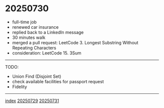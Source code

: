 <head><meta name="viewport" content="width=device-width, initial-scale=1.0, user-scalable=yes" /><meta charset="UTF-8"></head>

# 20250730

- full-time job
- renewed car insurance
- replied back to a LinkedIn message
- 30 minutes walk
- merged a pull request: LeetCode 3. Longest Substring Without Repeating Characters
- consideration: LeetCode 15. 3Sum

---

TODO:

- Union Find (Disjoint Set)
- check available facilities for passport request
- Fidelity

---

[index](../../index.html)
[20250729](20250729.html)
[20250731](20250731.html)
